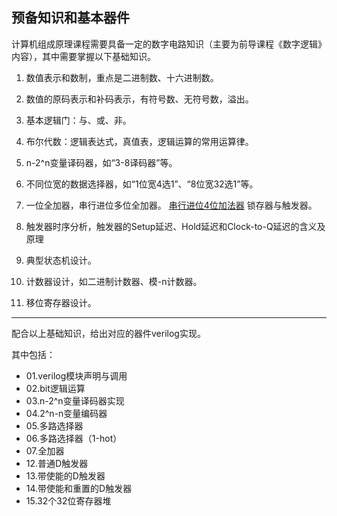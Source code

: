 ## 预备知识和基本器件

计算机组成原理课程需要具备一定的数字电路知识（主要为前导课程《数字逻辑》内容），其中需要掌握以下基础知识。

1. 数值表示和数制，重点是二进制数、十六进制数。
2. 数值的原码表示和补码表示，有符号数、无符号数，溢出。
3. 基本逻辑门：与、或、非。
4. 布尔代数：逻辑表达式，真值表，逻辑运算的常用运算律。

5. n-2^n变量译码器，如“3-8译码器”等。
6. 不同位宽的数据选择器，如“1位宽4选1”、“8位宽32选1”等。
7. 一位全加器，串行进位多位全加器。
[串行进位4位加法器](https://blog.csdn.net/qq_41982581/article/details/82661883?utm_medium=distribute.pc_relevant_download.none-task-blog-2~default~BlogCommendFromBaidu~default-1.nonecase&dist_request_id=1328769.69202.16176746047322469&depth_1-utm_source=distribute.pc_relevant_download.none-task-blog-2~default~BlogCommendFromBaidu~default-1.nonecas)
锁存器与触发器。
8. 触发器时序分析，触发器的Setup延迟、Hold延迟和Clock-to-Q延迟的含义及原理
9. 典型状态机设计。
10. 计数器设计，如二进制计数器、模-n计数器。
11. 移位寄存器设计。

****
配合以上基础知识，给出对应的器件verilog实现。

其中包括：
* 01.verilog模块声明与调用
* 02.bit逻辑运算
* 03.n-2^n变量译码器实现
* 04.2^n-n变量编码器
* 05.多路选择器
* 06.多路选择器（1-hot）
* 07.全加器
* 12.普通D触发器
* 13.带使能的D触发器
* 14.带使能和重置的D触发器
* 15.32个32位寄存器堆



